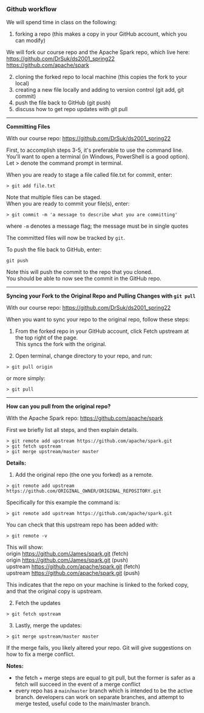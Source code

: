 ### Github workflow  

We will spend time in class on the following:  
1) forking a repo (this makes a copy in your GitHub account, which you can modify)  

We will fork our course repo and the Apache Spark repo, which live here:
https://github.com/DrSuk/ds2001_spring22  
https://github.com/apache/spark

2) cloning the forked repo to local machine (this copies the fork to your local)
3) creating a new file locally and adding to version control (git add, git commit)
4) push the file back to GitHub (git push)
5) discuss how to get repo updates with git pull

---  

**Committing Files**  

With our course repo: https://github.com/DrSuk/ds2001_spring22 

First, to accomplish steps 3-5, it's preferable to use the command line.  
You'll want to open a terminal (in Windows, PowerShell is a good option).  
Let > denote the command prompt in terminal.

When you are ready to stage a file called file.txt for commit, enter:

`> git add file.txt`

Note that multiple files can be staged.  
When you are ready to commit your file(s), enter:  

`> git commit -m 'a message to describe what you are committing'`

where `-m` denotes a message flag; the message must be in single quotes

The committed files will now be tracked by `git`.

To push the file back to GitHub, enter:

`git push`

Note this will push the commit to the repo that you cloned.  
You should be able to now see the commit in the GitHub repo.  

---    

**Syncing your Fork to the Original Repo and Pulling Changes with `git pull`**

With our course repo: https://github.com/DrSuk/ds2001_spring22 

When you want to sync your repo to the original repo, follow these steps:
1) From the forked repo in your GitHub account, click Fetch upstream at the top right of the page.  
   This syncs the fork with the original.

2) Open terminal, change directory to your repo, and run:  

`> git pull origin`

or more simply:

`> git pull`  
   
--- 

**How can you pull from the original repo?**  

With the Apache Spark repo: https://github.com/apache/spark

First we briefly list all steps, and then explain details.  

```
> git remote add upstream https://github.com/apache/spark.git
> git fetch upstream
> git merge upstream/master master
```

**Details:**  

1) Add the original repo (the one you forked) as a remote.

`> git remote add upstream https://github.com/ORIGINAL_OWNER/ORIGINAL_REPOSITORY.git`  

Specifically for this example the command is:  

`> git remote add upstream https://github.com/apache/spark.git`  

You can check that this upstream repo has been added with:  

`> git remote -v`

This will show:  
origin  https://github.com/James/spark.git (fetch)  
origin  https://github.com/James/spark.git (push)  
upstream        https://github.com/apache/spark.git (fetch)  
upstream        https://github.com/apache/spark.git (push)  

This indicates that the repo on your machine is linked to the forked copy,
and that the original copy is upstream.

2) Fetch the updates

`> git fetch upstream`

3) Lastly, merge the updates:  

`> git merge upstream/master master`

If the merge fails, you likely altered your repo. Git will give suggestions on how to fix a merge conflict.

**Notes:** 
- the fetch + merge steps are equal to git pull, but the former is safer as a fetch will succeed in the event of a merge conflict
- every repo has a `main`/`master` branch which is intended to be the active branch. developers can work on separate branches, and attempt to merge
  tested, useful code to the main/master branch.
